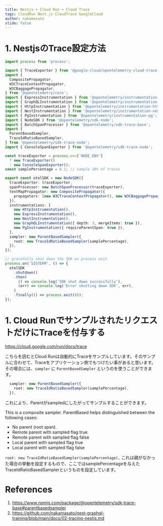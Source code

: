 ```yaml
---
title: Nestjs + Cloud Run + Cloud Trace 
tags: CloudRun Next.js CloudTrace GoogleCloud
author: nakamasato
slide: false
---
```

# 1. NestjsのTrace設定方法


```ts
import process from 'process';

import { TraceExporter } from '@google-cloud/opentelemetry-cloud-trace-exporter';
import {
  CompositePropagator,
  W3CTraceContextPropagator,
  W3CBaggagePropagator,
} from '@opentelemetry/core';
import { ExpressInstrumentation } from '@opentelemetry/instrumentation-express';
import { GraphQLInstrumentation } from '@opentelemetry/instrumentation-graphql';
import { HttpInstrumentation } from '@opentelemetry/instrumentation-http';
import { NestInstrumentation } from '@opentelemetry/instrumentation-nestjs-core';
import { PgInstrumentation } from '@opentelemetry/instrumentation-pg';
import { NodeSDK } from '@opentelemetry/sdk-node';
import { BatchSpanProcessor } from '@opentelemetry/sdk-trace-base';
import {
  ParentBasedSampler,
  TraceIdRatioBasedSampler,
} from '@opentelemetry/sdk-trace-node';
import { ConsoleSpanExporter } from '@opentelemetry/sdk-trace-node';

const traceExporter = process.env['NODE_ENV']
  ? new TraceExporter()
  : new ConsoleSpanExporter();
const samplePercentage = 0.1; // sample 10% of traces

export const otelSDK = new NodeSDK({
  traceExporter: traceExporter,
  spanProcessor: new BatchSpanProcessor(traceExporter),
  textMapPropagator: new CompositePropagator({
    propagators: [new W3CTraceContextPropagator(), new W3CBaggagePropagator()],
  }),
  instrumentations: [
    new HttpInstrumentation(),
    new ExpressInstrumentation(),
    new NestInstrumentation(),
    new GraphQLInstrumentation({ depth: 3, mergeItems: true }),
    new PgInstrumentation({ requireParentSpan: true }),
  ],
  sampler: new ParentBasedSampler({
    root: new TraceIdRatioBasedSampler(samplePercentage),
  }),
});

// gracefully shut down the SDK on process exit
process.on('SIGTERM', () => {
  otelSDK
    .shutdown()
    .then(
      () => console.log('SDK shut down successfully'),
      (err) => console.log('Error shutting down SDK', err),
    )
    .finally(() => process.exit(0));
});
```


# 1. Cloud RunでサンプルされたリクエストだけにTraceを付与する

https://cloud.google.com/run/docs/trace

こちらを読むとCloud Runは自動的にTraceをサンプルしています。そのサンプルに合わせて、Traceをアプリケーション側でもつけたい事があると思います。
その場合には、`sampler` に `ParentBasedSampler` というのを使うことができます。

```ts
  sampler: new ParentBasedSampler({
    root: new TraceIdRatioBasedSampler(samplePercentage),
  }),
```

これにより、Parentがsampledにしたがってサンプルすることができます。

This is a composite sampler. ParentBased helps distinguished between the following cases:
- No parent (root span).
- Remote parent with sampled flag true
- Remote parent with sampled flag false
- Local parent with sampled flag true
- Local parent with sampled flag false

`root: new TraceIdRatioBasedSampler(samplePercentage),` これは親がなかった場合の挙動を設定するもので、ここではsamplePercentageを与えたTraceIdRatioBasedSamplerというものを設定しています。


# References

1. https://www.npmjs.com/package/@opentelemetry/sdk-trace-base#parentbasedsampler
1. https://github.com/nakamasato/nest-graphql-training/blob/main/docs/02-tracing-nestjs.md

